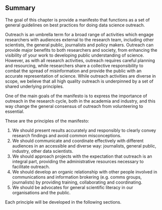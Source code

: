 ## Summary

The goal of this chapter is provide a manifesto that functions as a set of general guidelines on best practices for doing data science outreach. 

<!-- OG: I feel this should have more examples of outreach? --> 
Outreach is an umbrella term for a broad range of activities which engage researchers with audiences external to the research team, including other scientists, the general public, journalists and policy makers. Outreach can provide major benefits to both researchers and society, from enhancing the visibility of your work to developing public understanding of science. However, as with all research activities, outreach requires careful planning and resourcing, while researchers share a collective responsibility to combat the spread of misinformation and provide the public with an accurate representation of science. While outreach activities are diverse in scope, we believe that all high quality outreach is underpinned by a set of shared underlying principles. 

One of the main goals of the manifesto is to express the importance of outreach in the research cycle, both in the academia and industry, and this way change the general consensus of outreach from volunteering to essential.

These are the principles of the manifesto: 


1. We should present results accurately and responsibly to clearly convey research findings and avoid common misconceptions.
2. We should communicate and coordinate effectively with different audiences in an accessible and diverse way: journalists, general public, industry, other data scientists. 
3. We should approach projects with the expectation that outreach is an integral part, providing the administrative resources necessary to facilitate outreach.
4. We should develop an organic relationship with other people involved in communications and information brokering (e.g. comms groups, journalists) by providing training, collaborating and coordinating.
5. We should be advocates for general scientific literacy in our organisations and the public.

Each principle will be developed in the following sections.
